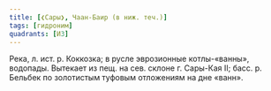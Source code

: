 ```yaml
---
title: [❮Сары❯, Чаан-Баир (в ниж. теч.)]
tags: [гидроним]
quadrants: [И3]
---
```


Река, л. ист. р. Коккозка; в русле эврозионные котлы-«ванны», водопады. Вытекает
из пещ. на сев. склоне г. Сары-Кая II; басс. р. Бельбек по золотистым туфовым
отложениям на дне «ванн».
